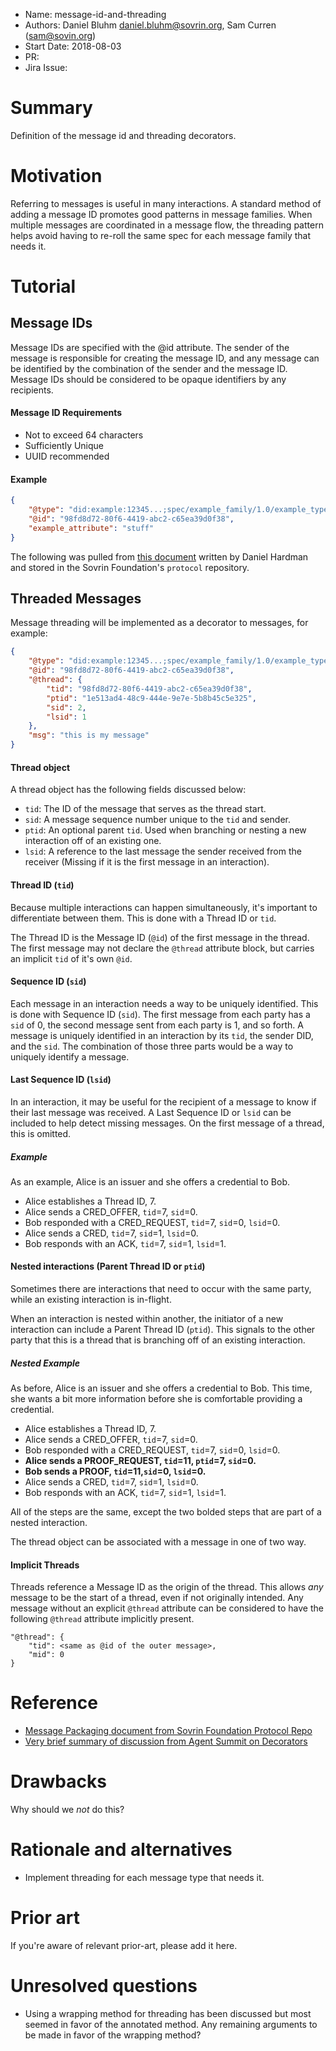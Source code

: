 - Name: message-id-and-threading
- Authors: Daniel Bluhm <daniel.bluhm@sovrin.org>, Sam Curren (sam@sovin.org)
- Start Date: 2018-08-03
- PR:
- Jira Issue:

# Summary
[summary]: #summary

Definition of the message id and threading decorators.

# Motivation
[motivation]: #motivation

Referring to messages is useful in many interactions. A standard method of adding a message ID promotes good patterns in message families. When multiple messages are coordinated in a message flow, the threading pattern helps avoid having to re-roll the same spec for each message family that needs it.

# Tutorial
[tutorial]: #tutorial

## Message IDs

Message IDs are specified with the @id attribute. The sender of the message is responsible for creating the message ID, and any message can be identified by the combination of the sender and the message ID. Message IDs should be considered to be opaque identifiers by any recipients.

#### Message ID Requirements

- Not to exceed 64 characters
- Sufficiently Unique
- UUID recommended

#### Example

```json
{
    "@type": "did:example:12345...;spec/example_family/1.0/example_type",
    "@id": "98fd8d72-80f6-4419-abc2-c65ea39d0f38",
    "example_attribute": "stuff"
}
```

The following was pulled from [this document](https://raw.githubusercontent.com/sovrin-foundation/protocol/master/janus/message-packaging.md) written by Daniel Hardman and stored in the Sovrin Foundation's `protocol` repository.

## Threaded Messages
Message threading will be implemented as a decorator to messages, for example:
```json
{
    "@type": "did:example:12345...;spec/example_family/1.0/example_type",
    "@id": "98fd8d72-80f6-4419-abc2-c65ea39d0f38",
    "@thread": {
        "tid": "98fd8d72-80f6-4419-abc2-c65ea39d0f38",
        "ptid": "1e513ad4-48c9-444e-9e7e-5b8b45c5e325",
        "sid": 2,
        "lsid": 1
    },
    "msg": "this is my message"
}
```

#### Thread object
A thread object has the following fields discussed below:

* `tid`: The ID of the message that serves as the thread start.
* `sid`: A message sequence number unique to the `tid` and sender.
* `ptid`: An optional parent `tid`. Used when branching or nesting a new interaction off of an existing one.
* `lsid`: A reference to the last message the sender received from the receiver (Missing if it is the first message in an interaction).

#### Thread ID (`tid`)
Because multiple interactions can happen simultaneously, it's important to differentiate between them. This is done with a Thread ID or `tid`.

The Thread ID is the Message ID (`@id`) of the first message in the thread. The first message may not declare the `@thread` attribute block, but carries an implicit `tid` of it's own `@id`. 

#### Sequence ID (`sid`)
Each message in an interaction needs a way to be uniquely identified. This is done with Sequence ID (`sid`). The first message from each party has a `sid` of 0, the second message sent from each party is 1, and so forth. A message is uniquely identified in an interaction by its `tid`, the sender DID, and the `sid`. The combination of those three parts would be a way to uniquely identify a message.

#### Last Sequence ID (`lsid`)
In an interaction, it may be useful for the recipient of a message to know if their last message was received. A Last Sequence ID or `lsid` can be included to help detect missing messages. On the first message of a thread, this is omitted.

##### Example
As an example, Alice is an issuer and she offers a credential to Bob.

* Alice establishes a Thread ID, 7.
* Alice sends a CRED_OFFER, `tid`=7, `sid`=0. 
* Bob responded with a CRED_REQUEST, `tid`=7, `sid`=0, `lsid`=0.
* Alice sends a CRED, `tid`=7, `sid`=1, `lsid`=0.
* Bob responds with an ACK, `tid`=7, `sid`=1, `lsid`=1.

#### Nested interactions (Parent Thread ID or `ptid`)
Sometimes there are interactions that need to occur with the same party, while an existing interaction is in-flight.

When an interaction is nested within another, the initiator of a new interaction can include a Parent Thread ID (`ptid`). This signals to the other party that this is a thread that is branching off of an existing interaction.

##### Nested Example
As before, Alice is an issuer and she offers a credential to Bob. This time, she wants a bit more information before she is comfortable providing a credential.

* Alice establishes a Thread ID, 7.
* Alice sends a CRED_OFFER, `tid`=7, `sid`=0. 
* Bob responded with a CRED_REQUEST, `tid`=7, `sid`=0, `lsid`=0.
* **Alice sends a PROOF_REQUEST, `tid`=11, `ptid`=7, `sid`=0.**
* **Bob sends a PROOF, `tid`=11,`sid`=0, `lsid`=0.**
* Alice sends a CRED, `tid`=7, `sid`=1, `lsid`=0.
* Bob responds with an ACK, `tid`=7, `sid`=1, `lsid`=1.

All of the steps are the same, except the two bolded steps that are part of a nested interaction.

The thread object can be associated with a message in one of two way.

#### Implicit Threads

Threads reference a Message ID as the origin of the thread. This allows _any_ message to be the start of a thread, even if not originally intended. Any message without an explicit `@thread` attribute can be considered to have the following `@thread` attribute implicitly present.

```
"@thread": {
    "tid": <same as @id of the outer message>,
    "mid": 0
}
```



# Reference

[reference]: #reference

- [Message Packaging document from Sovrin Foundation Protocol Repo](https://raw.githubusercontent.com/sovrin-foundation/protocol/master/janus/message-packaging.md)
- [Very brief summary of discussion from Agent Summit on Decorators](https://docs.google.com/presentation/d/1l-po2IKVhXZHKlgpLba2RGq0Md9Rf19lDLEXMKwLdco/edit#slide=id.g29a85e4573632dc4_58)

# Drawbacks
[drawbacks]: #drawbacks

Why should we *not* do this?

# Rationale and alternatives
[alternatives]: #alternatives

- Implement threading for each message type that needs it.

# Prior art
[prior-art]: #prior-art

If you're aware of relevant prior-art, please add it here.

# Unresolved questions
[unresolved]: #unresolved-questions

- Using a wrapping method for threading has been discussed but most seemed in favor of the annotated method. Any remaining arguments to be made in favor of the wrapping method?

